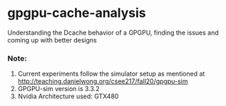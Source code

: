 # gpgpu-cache-analysis
Understanding the Dcache behavior of a GPGPU, finding the issues and coming up with better designs


### Note: 
1. Current experiments follow the simulator setup as mentioned at http://teaching.danielwong.org/csee217/fall20/gpgpu-sim
2. GPGPU-sim version is 3.3.2
3. Nvidia Architecture used: GTX480
